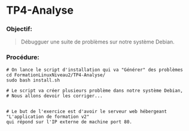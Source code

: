 # TP4-Analyse

### Objectif:

> Débugguer une suite de problèmes sur notre système Debian.

### Procédure:

```
# On lance le script d'installation qui va "Générer" des problèmes
cd FormationLinuxNiveau2/TP4-Analyse/
sudo bash install.sh

# Le script va créer plusieurs problème dans notre système Debian,
# Nous allons devoir les corriger...


# Le but de l'exercice est d'avoir le serveur web hébergeant "L'application de formation v2"
qui répond sur l'IP externe de machine port 80. 
```

